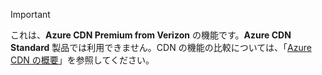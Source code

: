 > [!IMPORTANT]
> これは、**Azure CDN Premium from Verizon** の機能です。**Azure CDN Standard** 製品では利用できません。CDN の機能の比較については、「[Azure CDN の概要](../articles/cdn/cdn-overview.md#azure-cdn-features)」を参照してください。
> 
> 

